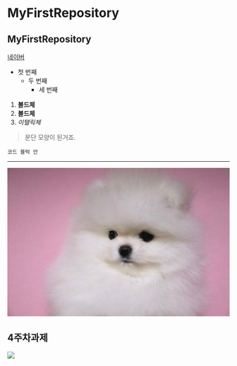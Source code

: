 # MyFirstRepository
## MyFirstRepository

[네이버](https://naver.com)

- 첫 번째
  - 두 번째
    - 세 번째

1. **볼드체**
2. __볼드체__
3. *이탤릭체*

>문단 모양이 된거죠.
>

```
코드 블럭 안
```
* * *

<img width="" height="" src="./png/뽀메.png"></img>

## 4주차과제
  <img width="" height="" src="./png/4주차.PNG"></img>
